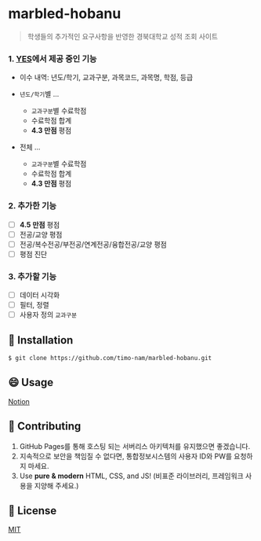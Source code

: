 # marbled-hobanu

> 학생들의 추가적인 요구사항을 반영한 경북대학교 성적 조회 사이트

### 1. [YES](http://yes.knu.ac.kr/comm/)에서 제공 중인 기능

- 이수 내역: 년도/학기, 교과구분, 과목코드, 과목명, 학점, 등급
- `년도/학기`별 ...

  - `교과구분`별 수료학점
  - 수료학점 합계
  - **4.3 만점** 평점

- 전체 ...

  - `교과구분`별 수료학점
  - 수료학점 합계
  - **4.3 만점** 평점

### 2. 추가한 기능

- [ ] **4.5 만점** 평점
- [ ] 전공/교양 평점
- [ ] 전공/복수전공/부전공/연계전공/융합전공/교양 평점
- [ ] 평점 진단

### 3. 추가할 기능

- [ ] 데이터 시각화
- [ ] 필터, 정렬
- [ ] 사용자 정의 `교과구분`

## 🔑 Installation

```sh
$ git clone https://github.com/timo-nam/marbled-hobanu.git
```

## 😄 Usage

[Notion]()

## 🔨 Contributing

1. GitHub Pages를 통해 호스팅 되는 서버리스 아키텍처를 유지했으면 좋겠습니다.
2. 지속적으로 보안을 책임질 수 없다면, 통합정보시스템의 사용자 ID와 PW를 요청하지 마세요.
3. Use **pure & modern** HTML, CSS, and JS! (비표준 라이브러리, 프레임워크 사용을 지양해 주세요.)

## 📜 License

[MIT](https://github.com/timo-nam/marbled-hobanu/blob/main/LICENSE)
